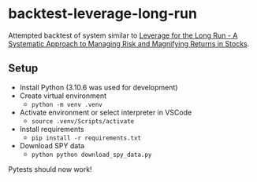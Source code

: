 # backtest-leverage-long-run

Attempted backtest of system similar to [Leverage for the Long Run - A Systematic Approach to Managing Risk and Magnifying Returns in Stocks](https://papers.ssrn.com/sol3/papers.cfm?abstract_id=2741701).


## Setup

* Install Python (3.10.6 was used for development)
* Create virtual environment
  * `python -m venv .venv`
* Activate environment or select interpreter in VSCode
  * `source .venv/Scripts/activate`
* Install requirements
  * `pip install -r requirements.txt`
* Download SPY data
  * `python python download_spy_data.py`

Pytests should now work!
